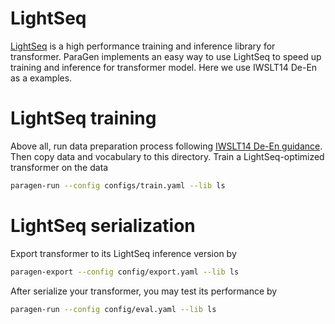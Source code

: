 # LightSeq

[LightSeq](https://github.com/bytedance/lightseq) is a high performance training and inference library for transformer.
ParaGen implements an easy way to use LightSeq to speed up training and inference for transformer model.
Here we use IWSLT14 De-En as a examples.

# LightSeq training

Above all, run data preparation process following [IWSLT14 De-En guidance](../translation).
Then copy data and vocabulary to this directory.
Train a LightSeq-optimized transformer on the data
```bash
paragen-run --config configs/train.yaml --lib ls
``` 

# LightSeq serialization
Export transformer to its LightSeq inference version by
```bash
paragen-export --config config/export.yaml --lib ls
```

After serialize your transformer, you may test its performance by
```bash
paragen-run --config config/eval.yaml --lib ls
```
